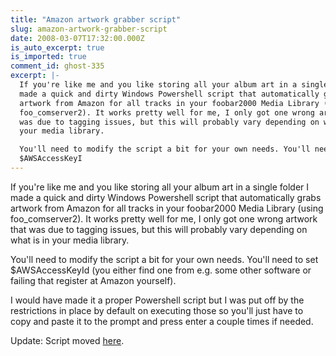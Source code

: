 ```yaml
---
title: "Amazon artwork grabber script"
slug: amazon-artwork-grabber-script
date: 2008-03-07T17:32:00.000Z
is_auto_excerpt: true
is_imported: true
comment_id: ghost-335
excerpt: |-
  If you're like me and you like storing all your album art in a single folder I
  made a quick and dirty Windows Powershell script that automatically grabs
  artwork from Amazon for all tracks in your foobar2000 Media Library (using
  foo_comserver2). It works pretty well for me, I only got one wrong artwork that
  was due to tagging issues, but this will probably vary depending on what is in
  your media library.

  You'll need to modify the script a bit for your own needs. You'll need to set
  $AWSAccessKeyI
---
```


If you're like me and you like storing all your album art in a single folder I
made a quick and dirty Windows Powershell script that automatically grabs
artwork from Amazon for all tracks in your foobar2000 Media Library (using
foo_comserver2). It works pretty well for me, I only got one wrong artwork that
was due to tagging issues, but this will probably vary depending on what is in
your media library.

You'll need to modify the script a bit for your own needs. You'll need to set
$AWSAccessKeyId (you either find one from e.g. some other software or failing
that register at Amazon yourself).

I would have made it a proper Powershell script but I was put off by the
restrictions in place by default on executing those so you'll just have to copy
and paste it to the prompt and press enter a couple times if needed.

Update: Script moved [here](http://yuo.be/wiki/misc:powershell).
